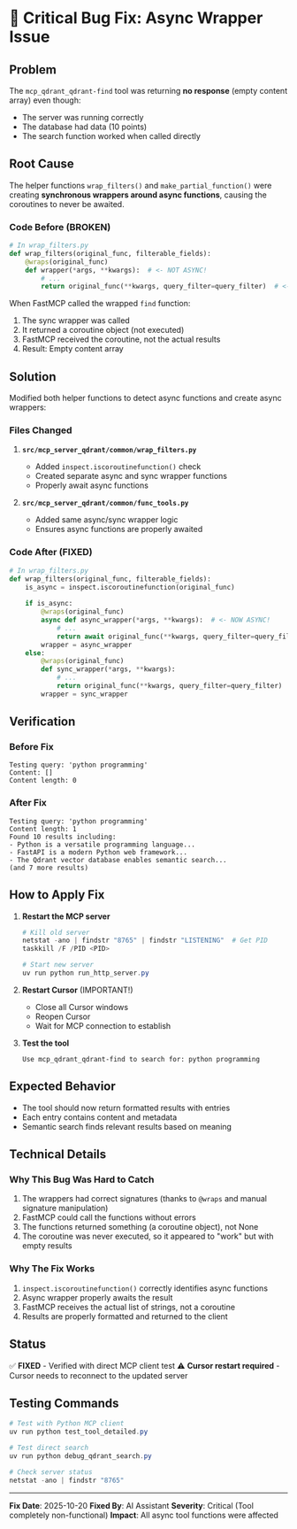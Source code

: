 # 🐛 Critical Bug Fix: Async Wrapper Issue

## Problem
The `mcp_qdrant_qdrant-find` tool was returning **no response** (empty content array) even though:
- The server was running correctly
- The database had data (10 points)
- The search function worked when called directly

## Root Cause
The helper functions `wrap_filters()` and `make_partial_function()` were creating **synchronous wrappers around async functions**, causing the coroutines to never be awaited.

### Code Before (BROKEN)
```python
# In wrap_filters.py
def wrap_filters(original_func, filterable_fields):
    @wraps(original_func)
    def wrapper(*args, **kwargs):  # <- NOT ASYNC!
        # ...
        return original_func(**kwargs, query_filter=query_filter)  # <- NOT AWAITED!
```

When FastMCP called the wrapped `find` function:
1. The sync wrapper was called
2. It returned a coroutine object (not executed)
3. FastMCP received the coroutine, not the actual results
4. Result: Empty content array

## Solution
Modified both helper functions to detect async functions and create async wrappers:

### Files Changed
1. **`src/mcp_server_qdrant/common/wrap_filters.py`**
   - Added `inspect.iscoroutinefunction()` check
   - Created separate async and sync wrapper functions
   - Properly await async functions

2. **`src/mcp_server_qdrant/common/func_tools.py`**
   - Added same async/sync wrapper logic
   - Ensures async functions are properly awaited

### Code After (FIXED)
```python
# In wrap_filters.py
def wrap_filters(original_func, filterable_fields):
    is_async = inspect.iscoroutinefunction(original_func)
    
    if is_async:
        @wraps(original_func)
        async def async_wrapper(*args, **kwargs):  # <- NOW ASYNC!
            # ...
            return await original_func(**kwargs, query_filter=query_filter)  # <- PROPERLY AWAITED!
        wrapper = async_wrapper
    else:
        @wraps(original_func)
        def sync_wrapper(*args, **kwargs):
            # ...
            return original_func(**kwargs, query_filter=query_filter)
        wrapper = sync_wrapper
```

## Verification

### Before Fix
```
Testing query: 'python programming'
Content: []
Content length: 0
```

### After Fix
```
Testing query: 'python programming'
Content length: 1
Found 10 results including:
- Python is a versatile programming language...
- FastAPI is a modern Python web framework...
- The Qdrant vector database enables semantic search...
(and 7 more results)
```

## How to Apply Fix

1. **Restart the MCP server**
   ```powershell
   # Kill old server
   netstat -ano | findstr "8765" | findstr "LISTENING"  # Get PID
   taskkill /F /PID <PID>
   
   # Start new server
   uv run python run_http_server.py
   ```

2. **Restart Cursor** (IMPORTANT!)
   - Close all Cursor windows
   - Reopen Cursor
   - Wait for MCP connection to establish

3. **Test the tool**
   ```
   Use mcp_qdrant_qdrant-find to search for: python programming
   ```

## Expected Behavior
- The tool should now return formatted results with entries
- Each entry contains content and metadata
- Semantic search finds relevant results based on meaning

## Technical Details

### Why This Bug Was Hard to Catch
1. The wrappers had correct signatures (thanks to `@wraps` and manual signature manipulation)
2. FastMCP could call the functions without errors
3. The functions returned something (a coroutine object), not None
4. The coroutine was never executed, so it appeared to "work" but with empty results

### Why The Fix Works
1. `inspect.iscoroutinefunction()` correctly identifies async functions
2. Async wrapper properly awaits the result
3. FastMCP receives the actual list of strings, not a coroutine
4. Results are properly formatted and returned to the client

## Status
✅ **FIXED** - Verified with direct MCP client test
⚠️  **Cursor restart required** - Cursor needs to reconnect to the updated server

## Testing Commands

```powershell
# Test with Python MCP client
uv run python test_tool_detailed.py

# Test direct search
uv run python debug_qdrant_search.py

# Check server status
netstat -ano | findstr "8765"
```

---

**Fix Date**: 2025-10-20
**Fixed By**: AI Assistant
**Severity**: Critical (Tool completely non-functional)
**Impact**: All async tool functions were affected


